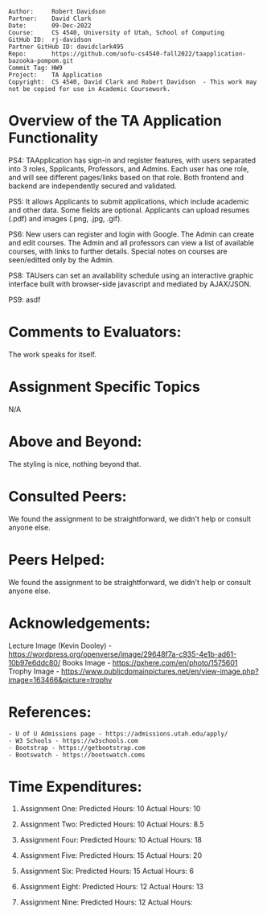 ```
Author:     Robert Davidson
Partner:    David Clark
Date:       09-Dec-2022
Course:     CS 4540, University of Utah, School of Computing
GitHub ID:  rj-davidson
Partner GitHub ID: davidclark495
Repo:       https://github.com/uofu-cs4540-fall2022/taapplication-bazooka-pompom.git
Commit Tag: HW9
Project:    TA Application
Copyright:  CS 4540, David Clark and Robert Davidson  - This work may not be copied for use in Academic Coursework.
```
# Overview of the TA Application Functionality
    
PS4:
    TAApplication has sign-in and register features, with users separated
    into 3 roles, Spplicants, Professors, and Admins. Each user has one role, and will see
    different pages/links based on that role. Both frontend and backend are independently secured
    and validated.

PS5:
    It allows Applicants to submit applications, which include academic and other data. Some fields are optional.
    Applicants can upload resumes (.pdf) and images (.png, .jpg, .gif).

PS6:
    New users can register and login with Google. The Admin can create and edit courses. The Admin and all professors can view 
    a list of available courses, with links to further details. Special notes on courses are seen/editted only by the Admin.

PS8:
    TAUsers can set an availability schedule using an interactive graphic interface built with browser-side javascript
    and mediated by AJAX/JSON.

PS9:
    asdf



# Comments to Evaluators:

The work speaks for itself.

# Assignment Specific Topics

N/A

# Above and Beyond:

The styling is nice, nothing beyond that.

# Consulted Peers:

We found the assignment to be straightforward, we didn't help or consult anyone else.

# Peers Helped:

We found the assignment to be straightforward, we didn't help or consult anyone else.

# Acknowledgements:  

Lecture Image (Kevin Dooley) - https://wordpress.org/openverse/image/29648f7a-c935-4e1b-ad61-10b97e6ddc80/
Books Image - https://pxhere.com/en/photo/1575601
Trophy Image - https://www.publicdomainpictures.net/en/view-image.php?image=163466&picture=trophy

# References:

    - U of U Admissions page - https://admissions.utah.edu/apply/
    - W3 Schools - https://w3schools.com
    - Bootstrap - https://getbootstrap.com
    - Bootswatch - https://bootswatch.coms

# Time Expenditures:

   1. Assignment One:       Predicted Hours: 10 Actual Hours: 10
   2. Assignment Two:       Predicted Hours: 10 Actual Hours: 8.5
   
   4. Assignment Four:      Predicted Hours: 10 Actual Hours: 18
   5. Assignment Five:      Predicted Hours: 15 Actual Hours: 20
   6. Assignment Six:       Predicted Hours: 15 Actual Hours: 6
   
   8. Assignment Eight:     Predicted Hours: 12 Actual Hours: 13
   9. Assignment Nine:      Predicted Hours: 12 Actual Hours: 